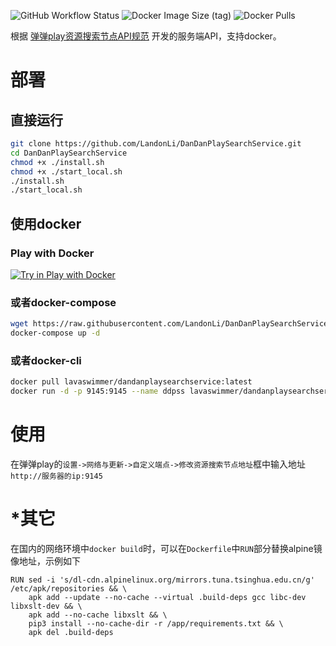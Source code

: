 ![GitHub Workflow Status](https://img.shields.io/github/workflow/status/landonli/dandanplaysearchservice/CI)
![Docker Image Size (tag)](https://img.shields.io/docker/image-size/lavaswimmer/dandanplaysearchservice/latest)
![Docker Pulls](https://img.shields.io/docker/pulls/lavaswimmer/dandanplaysearchservice)

根据 [弹弹play资源搜索节点API规范](https://github.com/kaedei/dandanplay-libraryindex/blob/master/api/ResourceService.md) 开发的服务端API，支持docker。

# 部署

## 直接运行

```bash
git clone https://github.com/LandonLi/DanDanPlaySearchService.git
cd DanDanPlaySearchService
chmod +x ./install.sh
chmod +x ./start_local.sh
./install.sh
./start_local.sh
```

## 使用docker

### Play with Docker

[![Try in Play with Docker](https://raw.githubusercontent.com/play-with-docker/stacks/master/assets/images/button.png)](https://labs.play-with-docker.com/?stack=https://raw.githubusercontent.com/LandonLi/DanDanPlaySearchService/master/docker-compose.yml)

### 或者docker-compose

```bash
wget https://raw.githubusercontent.com/LandonLi/DanDanPlaySearchService/master/docker-compose.yml
docker-compose up -d
```

### 或者docker-cli

```bash
docker pull lavaswimmer/dandanplaysearchservice:latest
docker run -d -p 9145:9145 --name ddpss lavaswimmer/dandanplaysearchservice
```

# 使用

在弹弹play的`设置->网络与更新->自定义端点->修改资源搜索节点地址`框中输入地址`http://服务器的ip:9145`

# *其它

在国内的网络环境中`docker build`时，可以在`Dockerfile`中`RUN`部分替换alpine镜像地址，示例如下

```
RUN sed -i 's/dl-cdn.alpinelinux.org/mirrors.tuna.tsinghua.edu.cn/g' /etc/apk/repositories && \
    apk add --update --no-cache --virtual .build-deps gcc libc-dev libxslt-dev && \
    apk add --no-cache libxslt && \
    pip3 install --no-cache-dir -r /app/requirements.txt && \
    apk del .build-deps
```